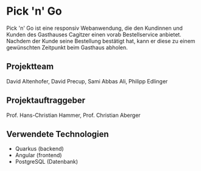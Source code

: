 # Pick 'n' Go  
Pick 'n' Go ist eine responsiv Webanwendung, die den Kundinnen und Kunden des Gasthauses Cagitzer einen vorab Bestellservice anbietet. 
Nachdem der Kunde seine Bestellung bestätigt hat, kann er diese zu einem gewünschten Zeitpunkt beim Gasthaus abholen.

## Projektteam 
David Altenhofer, David Precup, Sami Abbas Ali, Philipp Edlinger
  
## Projektauftraggeber
Prof. Hans-Christian Hammer, Prof. Christian Aberger

## Verwendete Technologien
- Quarkus (backend)
- Angular (frontend)
- PostgreSQL (Datenbank)


